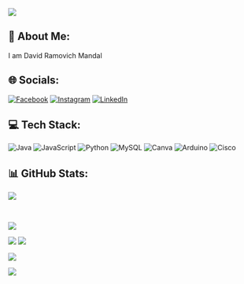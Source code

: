 <img src="https://camo.githubusercontent.com/ab7302a0087ca1d1a7f7d2f7797a7c60356b8a259bfdc572c92042d0adb749b6/68747470733a2f2f6d69726f2e6d656469756d2e636f6d2f6d61782f313430302f302a78347251466a666930694b33675331542e676966" style="max-width: 100%; display: inline-block;" data-target="animated-image.originalImage"/>
<br>

## 💫 About Me:
I am David Ramovich Mandal



## 🌐 Socials:
[![Facebook](https://img.shields.io/badge/Facebook-%231877F2.svg?logo=Facebook&logoColor=white)](https://facebook.com/@itsdavidmandal) [![Instagram](https://img.shields.io/badge/Instagram-%23E4405F.svg?logo=Instagram&logoColor=white)](https://instagram.com/@itsdavidmandal) [![LinkedIn](https://img.shields.io/badge/LinkedIn-%230077B5.svg?logo=linkedin&logoColor=white)](https://linkedin.com/in/itsdavidmandal) 

## 💻 Tech Stack:
![Java](https://img.shields.io/badge/java-%23ED8B00.svg?style=for-the-badge&logo=openjdk&logoColor=white) ![JavaScript](https://img.shields.io/badge/javascript-%23323330.svg?style=for-the-badge&logo=javascript&logoColor=%23F7DF1E) ![Python](https://img.shields.io/badge/python-3670A0?style=for-the-badge&logo=python&logoColor=ffdd54) ![MySQL](https://img.shields.io/badge/mysql-%2300000f.svg?style=for-the-badge&logo=mysql&logoColor=white) ![Canva](https://img.shields.io/badge/Canva-%2300C4CC.svg?style=for-the-badge&logo=Canva&logoColor=white) ![Arduino](https://img.shields.io/badge/-Arduino-00979D?style=for-the-badge&logo=Arduino&logoColor=white) ![Cisco](https://img.shields.io/badge/cisco-%23049fd9.svg?style=for-the-badge&logo=cisco&logoColor=black)
## 📊 GitHub Stats:

![](https://github-readme-stats.vercel.app/api/top-langs/?username=itsdavidmandal&theme=dark&hide_border=false&include_all_commits=true&count_private=true&layout=compact)

<br>

![](http://github-profile-summary-cards.vercel.app/api/cards/productive-time?username=itsdavidmandal&theme=transparent)

![](http://github-profile-summary-cards.vercel.app/api/cards/stats?username=itsdavidmandal&theme=transparent)
![](http://github-profile-summary-cards.vercel.app/api/cards/most-commit-language?username=itsdavidmandal&theme=transparent)


![](http://github-profile-summary-cards.vercel.app/api/cards/repos-per-language?username=itsdavidmandal&theme=transparent)

![](https://github-profile-summary-cards.vercel.app/api/cards/profile-details?username=itsdavidmandal&theme=transparent)







